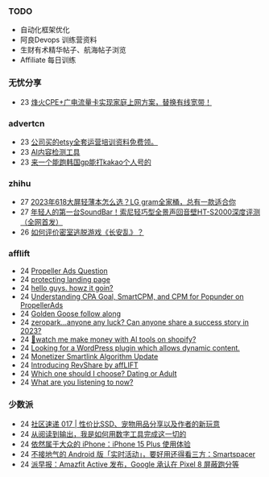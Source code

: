 ### TODO
-  自动化框架优化
-  阿良Devops 训练营资料
-  生财有术精华帖子、航海帖子浏览
-  Affiliate 每日训练

### 无忧分享
<!-- ruyo:START -->
-  23 [烽火CPE+广电流量卡实现家庭上网方案，替换有线宽带！](https://51.ruyo.net/18455.html)<!-- ruyo:END -->

### advertcn
<!-- advertcn:START -->
-  23 [公司买的etsy全套运营培训资料免费领。](https://www.advertcn.com/forum.php?mod=viewthread&tid=112647)
-  23 [AI内容检测工具](https://www.advertcn.com/forum.php?mod=viewthread&tid=112644)
-  23 [来一个能跑韩国gp能打kakao个人号的](https://www.advertcn.com/forum.php?mod=viewthread&tid=112637)<!-- advertcn:END -->

### zhihu
<!-- zhihu:START -->
-  27 [2023年618大屏轻薄本怎么选？LG gram全家桶，总有一款适合你](http://zhuanlan.zhihu.com/p/632641888?utm_campaign=rss&utm_medium=rss&utm_source=rss&utm_content=title)
-  27 [年轻人的第一台SoundBar！索尼轻巧型全景声回音壁HT-S2000深度评测（全网首发）](http://zhuanlan.zhihu.com/p/630990296?utm_campaign=rss&utm_medium=rss&utm_source=rss&utm_content=title)
-  26 [如何评价密室逃脱游戏《长安乱》？](http://www.zhihu.com/question/563950552/answer/3045961312?utm_campaign=rss&utm_medium=rss&utm_source=rss&utm_content=title)<!-- zhihu:END -->

### afflift
<!-- afflift:START -->
-  24 [Propeller Ads Question](https://afflift.com/f/threads/propeller-ads-question.11854/)
-  24 [protecting landing page](https://afflift.com/f/threads/protecting-landing-page.11838/)
-  24 [hello guys. howz it goin?](https://afflift.com/f/threads/hello-guys-howz-it-goin.11844/)
-  24 [Understanding CPA Goal, SmartCPM, and CPM for Popunder on PropellerAds](https://afflift.com/f/threads/understanding-cpa-goal-smartcpm-and-cpm-for-popunder-on-propellerads.11845/)
-  24 [Golden Goose follow along](https://afflift.com/f/threads/golden-goose-follow-along.11821/)
-  24 [zeropark...anyone any luck? Can anyone share a success story in 2023?](https://afflift.com/f/threads/zeropark-anyone-any-luck-can-anyone-share-a-success-story-in-2023.11784/)
-  24 [🤑watch me make money with AI tools on shopify?](https://afflift.com/f/threads/%F0%9F%A4%91watch-me-make-money-with-ai-tools-on-shopify.11851/)
-  24 [Looking for a WordPress plugin which allows dynamic content.](https://afflift.com/f/threads/looking-for-a-wordpress-plugin-which-allows-dynamic-content.11852/)
-  24 [Monetizer Smartlink Algorithm Update](https://afflift.com/f/threads/monetizer-smartlink-algorithm-update.11853/)
-  24 [Introducing RevShare by affLIFT](https://afflift.com/f/threads/introducing-revshare-by-afflift.11814/)
-  24 [Which one should I choose? Dating or Adult](https://afflift.com/f/threads/which-one-should-i-choose-dating-or-adult.11776/)
-  24 [What are you listening to now?](https://afflift.com/f/threads/what-are-you-listening-to-now.11843/)<!-- afflift:END -->

### 少数派
<!-- sspai:START -->
-  24 [社区速递 017 | 性价比SSD、宠物用品分享以及作者的新玩意](https://sspai.com/post/83832)
-  24 [从阅读到输出，我是如何用数字工具完成这一切的](https://sspai.com/post/83467)
-  24 [依然属于大众的 iPhone：iPhone 15 Plus 使用体验](https://sspai.com/post/83786)
-  24 [不接地气的 Android 版「实时活动」，要好用还得看三方：Smartspacer](https://sspai.com/post/83754)
-  24 [派早报：Amazfit Active 发布，Google 承认在 Pixel 8 屏蔽跑分等](https://sspai.com/post/83813)<!-- sspai:END -->
